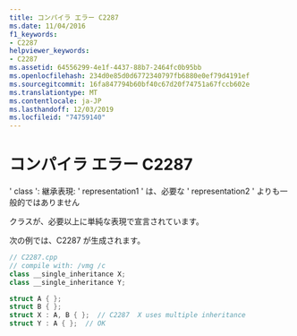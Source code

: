 ```yaml
---
title: コンパイラ エラー C2287
ms.date: 11/04/2016
f1_keywords:
- C2287
helpviewer_keywords:
- C2287
ms.assetid: 64556299-4e1f-4437-88b7-2464fc0b95bb
ms.openlocfilehash: 234d0e85d0d6772340797fb6880e0ef79d4191ef
ms.sourcegitcommit: 16fa847794b60bf40c67d20f74751a67fccb602e
ms.translationtype: MT
ms.contentlocale: ja-JP
ms.lasthandoff: 12/03/2019
ms.locfileid: "74759140"
---
```

# <a name="compiler-error-c2287"></a>コンパイラ エラー C2287

' class ': 継承表現: ' representation1 ' は、必要な ' representation2 ' よりも一般的ではありません

クラスが、必要以上に単純な表現で宣言されています。

次の例では、C2287 が生成されます。

```cpp
// C2287.cpp
// compile with: /vmg /c
class __single_inheritance X;
class __single_inheritance Y;

struct A { };
struct B { };
struct X : A, B { };  // C2287  X uses multiple inheritance
struct Y : A { };  // OK
```
